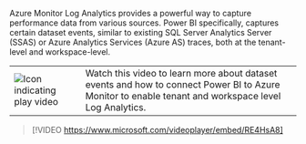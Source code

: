 Azure Monitor Log Analytics provides a powerful way to capture performance data from various sources.  Power BI specifically, captures certain dataset events, similar to existing SQL Server Analytics Server (SSAS) or Azure Analytics Services (Azure AS) traces, both at the tenant-level and workspace-level.

|||
| :--- | :--- |
| ![Icon indicating play video](../media/video_icon.png)| Watch this video to learn more about dataset events and how to connect Power BI to Azure Monitor to enable tenant and workspace level Log Analytics.|

>[!VIDEO https://www.microsoft.com/videoplayer/embed/RE4HsA8]

